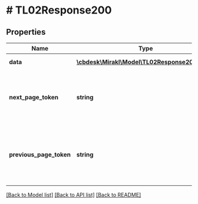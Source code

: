 # # TL02Response200

## Properties

Name | Type | Description | Notes
------------ | ------------- | ------------- | -------------
**data** | [**\cbdesk\Mirakl\Model\TL02Response200Data[]**](TL02Response200Data.md) | Page of data | [optional]
**next_page_token** | **string** | Token to access the next page. Absent if the current page is the last one. | [optional]
**previous_page_token** | **string** | Token to access the previous page. Absent if the current page is the first one. | [optional]

[[Back to Model list]](../../README.md#models) [[Back to API list]](../../README.md#endpoints) [[Back to README]](../../README.md)
